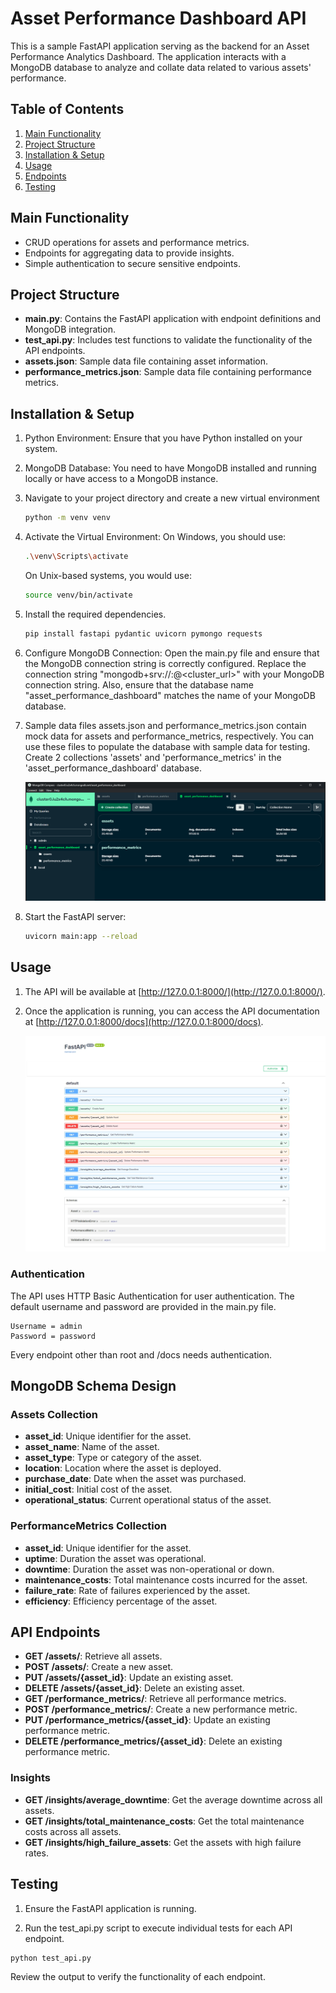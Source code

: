 # Asset Performance Dashboard API

This is a sample FastAPI application serving as the backend for an Asset Performance Analytics Dashboard. The application interacts with a MongoDB database to analyze and collate data related to various assets' performance.

## Table of Contents
1. [Main Functionality](#main-functionality)
2. [Project Structure](#project-structure)
3. [Installation & Setup](#installation)
4. [Usage](#usage)
5. [Endpoints](#endpoints)
6. [Testing](#testing)

## Main Functionality <a name="main-functionality"></a>
- CRUD operations for assets and performance metrics.
- Endpoints for aggregating data to provide insights.
- Simple authentication to secure sensitive endpoints.

## Project Structure <a name="project-structure"></a>
- **main.py**: Contains the FastAPI application with endpoint definitions and MongoDB integration.
- **test_api.py**: Includes test functions to validate the functionality of the API endpoints.
- **assets.json**: Sample data file containing asset information.
- **performance_metrics.json**: Sample data file containing performance metrics.

## Installation & Setup <a name="installation"></a>

1. Python Environment: Ensure that you have Python installed on your system.

2. MongoDB Database: You need to have MongoDB installed and running locally or have access to a MongoDB instance.
   
3. Navigate to your project directory and create a new virtual environment
   ```bash
   python -m venv venv
   ```

4. Activate the Virtual Environment:
   On Windows, you should use:
   ```bash
   .\venv\Scripts\activate
   ```
   On Unix-based systems, you would use:
   ```bash
   source venv/bin/activate
   ```

5. Install the required dependencies.
   ```bash
   pip install fastapi pydantic uvicorn pymongo requests
   ```

6. Configure MongoDB Connection: Open the main.py file and ensure that the MongoDB connection string is correctly configured. Replace the connection string "mongodb+srv://<username>:<password>@<cluster_url>" with your       MongoDB connection string. Also, ensure that the database name "asset_performance_dashboard" matches the name of your MongoDB database.

7. Sample data files assets.json and performance_metrics.json contain mock data for assets and performance_metrics, respectively. You can use these files to populate the database with sample data for testing.
   Create 2 collections 'assets' and 'performance_metrics' in the 'asset_performance_dashboard' database.
   
   ![image](Screenshots\ss1.png)

9. Start the FastAPI server:
    ```bash
    uvicorn main:app --reload
    ```
    
## Usage <a name="usage"></a>

1. The API will be available at [http://127.0.0.1:8000/](http://127.0.0.1:8000/).
2. Once the application is running, you can access the API documentation at [http://127.0.0.1:8000/docs](http://127.0.0.1:8000/docs).

   ![image](Screenshots\ss2.png)


### Authentication

The API uses HTTP Basic Authentication for user authentication. The default username and password are provided in the main.py file.
    
    Username = admin
    Password = password
    
Every endpoint other than root and /docs needs authentication.

## MongoDB Schema Design

### Assets Collection

- **asset_id**: Unique identifier for the asset.
- **asset_name**: Name of the asset.
- **asset_type**: Type or category of the asset.
- **location**: Location where the asset is deployed.
- **purchase_date**: Date when the asset was purchased.
- **initial_cost**: Initial cost of the asset.
- **operational_status**: Current operational status of the asset.

### PerformanceMetrics Collection

- **asset_id**: Unique identifier for the asset.
- **uptime**: Duration the asset was operational.
- **downtime**: Duration the asset was non-operational or down.
- **maintenance_costs**: Total maintenance costs incurred for the asset.
- **failure_rate**: Rate of failures experienced by the asset.
- **efficiency**: Efficiency percentage of the asset.

## API Endpoints <a name="endpoints"></a>

- **GET /assets/**: Retrieve all assets.
- **POST /assets/**: Create a new asset.
- **PUT /assets/{asset_id}**: Update an existing asset.
- **DELETE /assets/{asset_id}**: Delete an existing asset.
- **GET /performance_metrics/**: Retrieve all performance metrics.
- **POST /performance_metrics/**: Create a new performance metric.
- **PUT /performance_metrics/{asset_id}**: Update an existing performance metric.
- **DELETE /performance_metrics/{asset_id}**: Delete an existing performance metric.

### Insights
- **GET /insights/average_downtime**: Get the average downtime across all assets.
- **GET /insights/total_maintenance_costs**: Get the total maintenance costs across all assets.
- **GET /insights/high_failure_assets**: Get the assets with high failure rates.

## Testing <a name="testing"></a>

1. Ensure the FastAPI application is running.

2. Run the test_api.py script to execute individual tests for each API endpoint.

```bash
python test_api.py
```
Review the output to verify the functionality of each endpoint.



